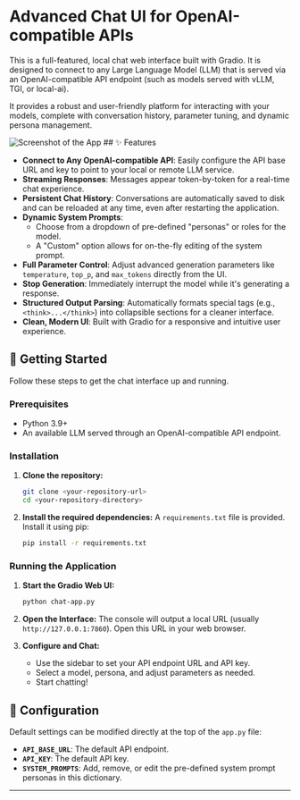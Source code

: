 # Advanced Chat UI for OpenAI-compatible APIs

This is a full-featured, local chat web interface built with Gradio. It is designed to connect to any Large Language Model (LLM) that is served via an OpenAI-compatible API endpoint (such as models served with vLLM, TGI, or local-ai).

It provides a robust and user-friendly platform for interacting with your models, complete with conversation history, parameter tuning, and dynamic persona management.

![Screenshot of the App](https://i.imgur.com/rS2hS0d.png)  ## ✨ Features

- **Connect to Any OpenAI-compatible API**: Easily configure the API base URL and key to point to your local or remote LLM service.
- **Streaming Responses**: Messages appear token-by-token for a real-time chat experience.
- **Persistent Chat History**: Conversations are automatically saved to disk and can be reloaded at any time, even after restarting the application.
- **Dynamic System Prompts**:
    - Choose from a dropdown of pre-defined "personas" or roles for the model.
    - A "Custom" option allows for on-the-fly editing of the system prompt.
- **Full Parameter Control**: Adjust advanced generation parameters like `temperature`, `top_p`, and `max_tokens` directly from the UI.
- **Stop Generation**: Immediately interrupt the model while it's generating a response.
- **Structured Output Parsing**: Automatically formats special tags (e.g., `<think>...</think>`) into collapsible sections for a cleaner interface.
- **Clean, Modern UI**: Built with Gradio for a responsive and intuitive user experience.

## 🚀 Getting Started

Follow these steps to get the chat interface up and running.

### Prerequisites

- Python 3.9+
- An available LLM served through an OpenAI-compatible API endpoint.

### Installation

1.  **Clone the repository:**
    ```bash
    git clone <your-repository-url>
    cd <your-repository-directory>
    ```

2.  **Install the required dependencies:**
    A `requirements.txt` file is provided. Install it using pip:
    ```bash
    pip install -r requirements.txt
    ```

### Running the Application

1.  **Start the Gradio Web UI:**
    ```bash
    python chat-app.py
    ```

2.  **Open the Interface:**
    The console will output a local URL (usually `http://127.0.0.1:7860`). Open this URL in your web browser.

3.  **Configure and Chat:**
    - Use the sidebar to set your API endpoint URL and API key.
    - Select a model, persona, and adjust parameters as needed.
    - Start chatting!

## 🔧 Configuration

Default settings can be modified directly at the top of the `app.py` file:

- **`API_BASE_URL`**: The default API endpoint.
- **`API_KEY`**: The default API key.
- **`SYSTEM_PROMPTS`**: Add, remove, or edit the pre-defined system prompt personas in this dictionary.

---
